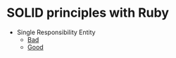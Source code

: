 # SOLID principles with Ruby

- Single Responsibility Entity
  - [Bad](https://github.com/linqueta/ruby-solid/blob/main/01-single-responsability-entity/bad.rb)
  - [Good](https://github.com/linqueta/ruby-solid/blob/main/01-single-responsability-entity/good.rb)

